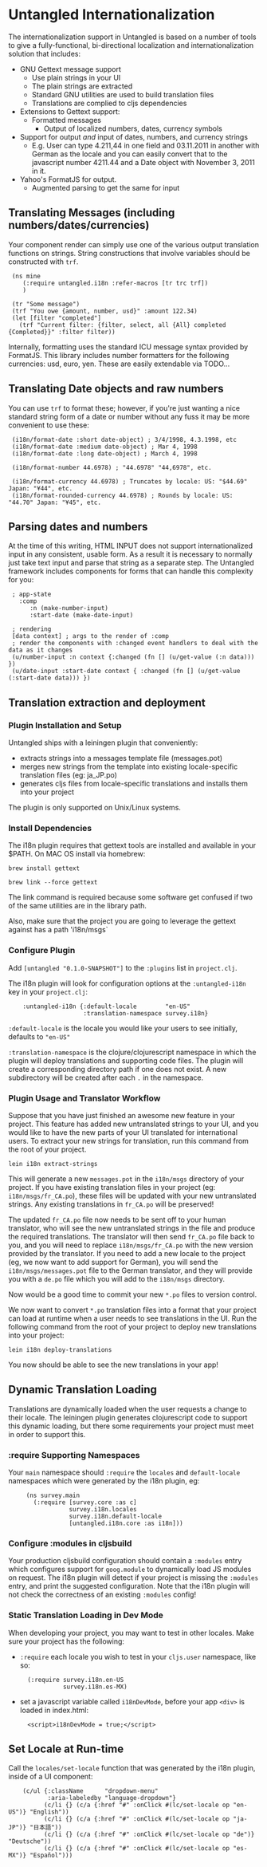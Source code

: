 # Untangled Internationalization

The internationalization support in Untangled is based on a number of tools to give a fully-functional, bi-directional
localization and internationalization solution that includes:

- GNU Gettext message support
   - Use plain strings in your UI
   - The plain strings are extracted
   - Standard GNU utilities are used to build translation files
   - Translations are complied to cljs dependencies
- Extensions to Gettext support:
   - Formatted messages
     - Output of localized numbers, dates, currency symbols
- Support for output *and* input of dates, numbers, and currency strings
   - E.g. User can type 4.211,44 in one field and 03.11.2011 in another with German as the locale and you can easily
   convert that to the javascript number 4211.44 and a Date object with November 3, 2011 in it.
- Yahoo's FormatJS for output.
   - Augmented parsing to get the same for input


## Translating Messages (including numbers/dates/currencies)

Your component render can simply use one of the various output translation functions on strings. String constructions
that involve variables should be constructed with `trf`.


     (ns mine
        (:require untangled.i18n :refer-macros [tr trc trf])
        )

     (tr "Some message")
     (trf "You owe {amount, number, usd}" :amount 122.34)
     (let [filter "completed"]
       (trf "Current filter: {filter, select, all {All} completed {Completed}}" :filter filter))

Internally, formatting uses the standard ICU message syntax provided by FormatJS.  This library includes number
formatters for the following currencies: usd, euro, yen. These are easily extendable via TODO...

## Translating Date objects and raw numbers

You can use `trf` to format these; however, if you're just wanting a nice standard string form of a date or number
without any fuss it may be more convenient to use these:


     (i18n/format-date :short date-object) ; 3/4/1998, 4.3.1998, etc
     (i18n/format-date :medium date-object) ; Mar 4, 1998
     (i18n/format-date :long date-object) ; March 4, 1998

     (i18n/format-number 44.6978) ; "44.6978" "44,6978", etc.

     (i18n/format-currency 44.6978) ; Truncates by locale: US: "$44.69" Japan: "¥44", etc.
     (i18n/format-rounded-currency 44.6978) ; Rounds by locale: US: "44.70" Japan: "¥45", etc.

## Parsing dates and numbers

At the time of this writing, HTML INPUT does not support internationalized input in any consistent, usable form. As
a result it is necessary to normally just take text input and parse that string as a separate step. The Untangled
framework includes components for forms that can handle this complexity for you:


     ; app-state
       :comp
          :n (make-number-input)
          :start-date (make-date-input)

     ; rendering
     [data context] ; args to the render of :comp
     ; render the components with :changed event handlers to deal with the data as it changes
     (u/number-input :n context {:changed (fn [] (u/get-value (:n data))) })
     (u/date-input :start-date context { :changed (fn [] (u/get-value (:start-date data))) })

## Translation extraction and deployment

### Plugin Installation and Setup
Untangled ships with a leiningen plugin that conveniently:

- extracts strings into a messages template file (messages.pot)
- merges new strings from the template into existing locale-specific translation files (eg: ja_JP.po)
- generates cljs files from locale-specific translations and installs them into your project

The plugin is only supported on Unix/Linux systems.

### Install Dependencies

The i18n plugin requires that gettext tools are installed and available in your $PATH.
On MAC OS install via homebrew:

`brew install gettext`

`brew link --force gettext`

The link command is required because some software get confused if two of the same utilities are in the library path.

Also, make sure that the project you are going to leverage the gettext against has a path 'i18n/msgs`

### Configure Plugin

Add `[untangled "0.1.0-SNAPSHOT"]` to the `:plugins` list in `project.clj`.

The i18n plugin will look for configuration options at the `:untangled-i18n` key in your `project.clj`:

        :untangled-i18n {:default-locale        "en-US"
                         :translation-namespace survey.i18n}

`:default-locale` is the locale you would like your users to see initially, defaults to `"en-US"`

`:translation-namespace` is the clojure/clojurescript namespace in which the plugin will deploy translations and
supporting code files. The plugin will create a corresponding directory path if one does not exist. A new subdirectory
will be created after each `.` in the namespace.

### Plugin Usage and Translator Workflow

Suppose that you have just finished an awesome new feature in your project. This feature has added new untranslated
strings to your UI, and you would like to have the new parts of your UI translated for international users. To extract
your new strings for translation, run this command from the root of your project.

`lein i18n extract-strings`

This will generate a new `messages.pot` in the `i18n/msgs` directory of your project. If you have existing translation
files in your project (eg: `i18n/msgs/fr_CA.po`), these files will be updated with your new untranslated strings. Any
existing translations in `fr_CA.po` will be preserved!

The updated `fr_CA.po` file now needs to be sent off to your human translator, who will see the new untranslated
strings in the file and produce the required translations. The translator will then send `fr_CA.po` file back to you,
and you will need to replace `i18n/msgs/fr_CA.po` with the new version provided by the translator. If you need to add a
new locale to the project (eg, we now want to add support for German), you will send the `i18n/msgs/messages.pot` file
to the German translator, and they will provide you with a `de.po` file which you will add to the `i18n/msgs` directory.

Now would be a good time to commit your new `*.po` files to version control.

We now want to convert `*.po` translation files into a format that your project can load at runtime when a user needs to
see translations in the UI. Run the following command from the root of your project to deploy new translations into your
project:

`lein i18n deploy-translations`

You now should be able to see the new translations in your app!


## Dynamic Translation Loading

Translations are dynamically loaded when the user requests a change to their locale. The leiningen plugin generates
clojurescript code to support this dynamic loading, but there some requirements your project must meet in order to
support this.

### :require Supporting Namespaces

Your `main` namespace should `:require` the `locales` and `default-locale` namespaces which were generated by the
i18n plugin, eg:

         (ns survey.main
           (:require [survey.core :as c]
                     survey.i18n.locales
                     survey.i18n.default-locale
                     [untangled.i18n.core :as i18n]))

### Configure :modules in cljsbuild

Your production cljsbuild configuration should contain a `:modules` entry which configures support for `goog.module`
to dynamically load JS modules on request. The i18n plugin will detect if your project is missing the `:modules` entry,
and print the suggested configuration. Note that the i18n plugin will not check the correctness of an existing `:modules`
config!

### Static Translation Loading in Dev Mode

When developing your project, you may want to test in other locales. Make sure your project has the following:

- `:require` each locale you wish to test in your `cljs.user` namespace, like so:

        (:require survey.i18n.en-US
                  survey.i18n.es-MX)

- set a javascript variable called `i18nDevMode`, before your app `<div>` is loaded in index.html:

        <script>i18nDevMode = true;</script>

## Set Locale at Run-time

Call the `locales/set-locale` function that was generated by the i18n plugin, inside of a UI component:

        (c/ul {:className      "dropdown-menu"
               :aria-labeledby "language-dropdown"}
              (c/li {} (c/a {:href "#" :onClick #(lc/set-locale op "en-US")} "English"))
              (c/li {} (c/a {:href "#" :onClick #(lc/set-locale op "ja-JP")} "日本語"))
              (c/li {} (c/a {:href "#" :onClick #(lc/set-locale op "de")} "Deutsche"))
              (c/li {} (c/a {:href "#" :onClick #(lc/set-locale op "es-MX")} "Español")))
